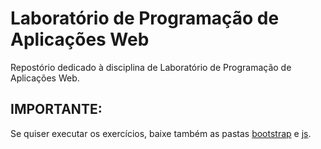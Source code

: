 # Laboratório de Programação de Aplicações Web

Repostório dedicado à disciplina de Laboratório de Programação de Aplicações Web.

## IMPORTANTE:
Se quiser executar os exercícios, baixe também as pastas [bootstrap](https://github.com/JonasAntonio/lpaw/tree/master/bootstrap) e [js](https://github.com/JonasAntonio/lpaw/tree/master/js).
